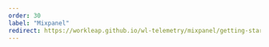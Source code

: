 ```yaml
---
order: 30
label: "Mixpanel"
redirect: https://workleap.github.io/wl-telemetry/mixpanel/getting-started/
---
```

